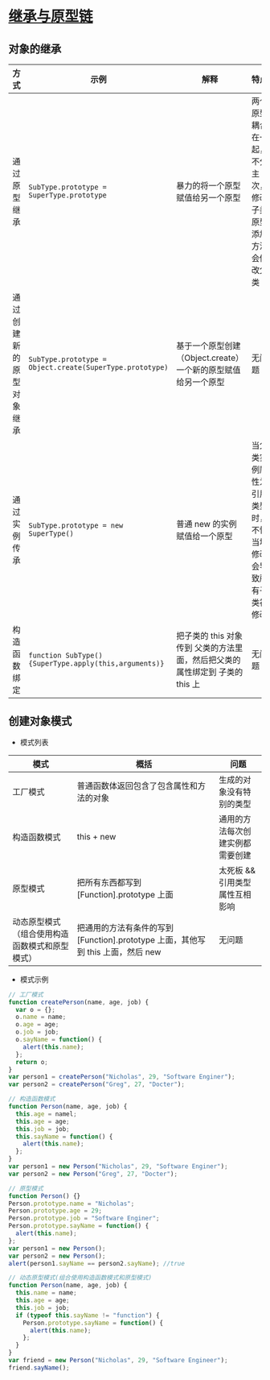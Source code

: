 # [继承与原型链](https://developer.mozilla.org/zh-CN/docs/Web/JavaScript/Inheritance_and_the_prototype_chain)

## 对象的继承

| 方式                     | 示例                                                     | 解释                                                                         | 特点                                                         |
| ------------------------ | -------------------------------------------------------- | ---------------------------------------------------------------------------- | ------------------------------------------------------------ |
| 通过原型继承             | `SubType.prototype = SuperType.prototype`                | 暴力的将一个原型赋值给另一个原型                                             | 两个原型耦合在一起，不分主次，修改子类原型添加方法会修改父类 |
| 通过创建新的原型对象继承 | `SubType.prototype = Object.create(SuperType.prototype)` | 基于一个原型创建（Object.create）一个新的原型赋值给另一个原型                | 无问题                                                       |
| 通过实例传承             | `SubType.prototype = new SuperType()`                    | 普通 new 的实例赋值给一个原型                                                | 当父类实例属性为引用类型时，不恰当地修改会导致所有子类被修改 |
| 构造函数绑定             | `function SubType() {SuperType.apply(this,arguments)}`   | 把子类的 this 对象传到 父类的方法里面，然后把父类的属性绑定到 子类的 this 上 | 无问题                                                       |

## 创建对象模式

- 模式列表

| 模式                                           | 概括                                                                             | 问题                             |
| ---------------------------------------------- | -------------------------------------------------------------------------------- | -------------------------------- |
| 工厂模式                                       | 普通函数体返回包含了包含属性和方法的对象                                         | 生成的对象没有特别的类型         |
| 构造函数模式                                   | this + new                                                                       | 通用的方法每次创建实例都需要创建 |
| 原型模式                                       | 把所有东西都写到 [Function].prototype 上面                                       | 太死板 && 引用类型属性互相影响   |
| 动态原型模式（组合使用构造函数模式和原型模式） | 把通用的方法有条件的写到 [Function].prototype 上面，其他写到 this 上面，然后 new | 无问题                           |

- 模式示例

```javascript
// 工厂模式
function createPerson(name, age, job) {
  var o = {};
  o.name = name;
  o.age = age;
  o.job = job;
  o.sayName = function() {
    alert(this.name);
  };
  return o;
}
var person1 = createPerson("Nicholas", 29, "Software Enginer");
var person2 = createPerson("Greg", 27, "Docter");

// 构造函数模式
function Person(name, age, job) {
  this.age = namel;
  this.age = age;
  this.job = job;
  this.sayName = function() {
    alert(this.name);
  };
}
var person1 = new Person("Nicholas", 29, "Software Enginer");
var person2 = new Person("Greg", 27, "Docter");

// 原型模式
function Person() {}
Person.prototype.name = "Nicholas";
Person.prototype.age = 29;
Person.prototype.job = "Software Enginer";
Person.prototype.sayName = function() {
  alert(this.name);
};
var person1 = new Person();
var person2 = new Person();
alert(person1.sayName == person2.sayName); //true

// 动态原型模式(组合使用构造函数模式和原型模式)
function Person(name, age, job) {
  this.name = name;
  this.age = age;
  this.job = job;
  if (typeof this.sayName != "function") {
    Person.prototype.sayName = function() {
      alert(this.name);
    };
  }
}
var friend = new Person("Nicholas", 29, "Software Engineer");
friend.sayName();
```
